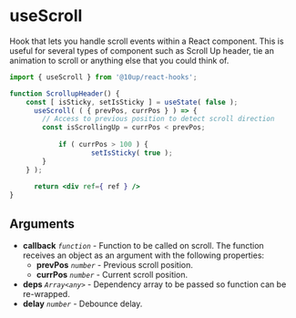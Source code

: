 # useScroll

Hook that lets you handle scroll events within a React component. This is useful for several types of component such as Scroll Up header, tie an animation to scroll or anything else that you could think of.

```jsx
import { useScroll } from '@10up/react-hooks';

function ScrollupHeader() {
    const [ isSticky, setIsSticky ] = useState( false );
	  useScroll( ( { prevPos, currPos } ) => {
        // Access to previous position to detect scroll direction
        const isScrollingUp = currPos < prevPos;
		
		    if ( currPos > 100 ) {
				    setIsSticky( true );
        }
    } );
	  
	  return <div ref={ ref } />
}
```

## Arguments

* **callback** _`function`_ - Function to be called on scroll. The function receives an object as an argument with the following properties:
  * **prevPos** _`number`_ - Previous scroll position.
  * **currPos** _`number`_ - Current scroll position.
* **deps** _`Array<any>`_ - Dependency array to be passed so function can be re-wrapped.
* **delay** _`number`_ - Debounce delay.
